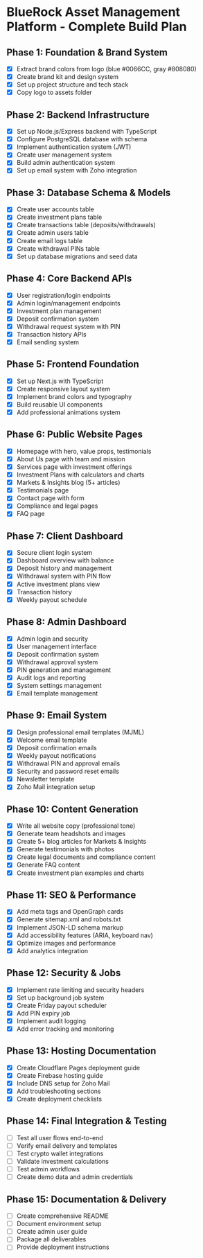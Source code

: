 # BlueRock Asset Management Platform - Complete Build Plan

## Phase 1: Foundation & Brand System
- [x] Extract brand colors from logo (blue #0066CC, gray #808080)
- [x] Create brand kit and design system
- [x] Set up project structure and tech stack
- [x] Copy logo to assets folder

## Phase 2: Backend Infrastructure
- [x] Set up Node.js/Express backend with TypeScript
- [x] Configure PostgreSQL database with schema
- [x] Implement authentication system (JWT)
- [x] Create user management system
- [x] Build admin authentication system
- [x] Set up email system with Zoho integration

## Phase 3: Database Schema & Models
- [x] Create user accounts table
- [x] Create investment plans table
- [x] Create transactions table (deposits/withdrawals)
- [x] Create admin users table
- [x] Create email logs table
- [x] Create withdrawal PINs table
- [x] Set up database migrations and seed data

## Phase 4: Core Backend APIs
- [x] User registration/login endpoints
- [x] Admin login/management endpoints
- [x] Investment plan management
- [x] Deposit confirmation system
- [x] Withdrawal request system with PIN
- [x] Transaction history APIs
- [x] Email sending system

## Phase 5: Frontend Foundation
- [x] Set up Next.js with TypeScript
- [x] Create responsive layout system
- [x] Implement brand colors and typography
- [x] Build reusable UI components
- [x] Add professional animations system

## Phase 6: Public Website Pages
- [x] Homepage with hero, value props, testimonials
- [x] About Us page with team and mission
- [x] Services page with investment offerings
- [x] Investment Plans with calculators and charts
- [x] Markets & Insights blog (5+ articles)
- [x] Testimonials page
- [x] Contact page with form
- [x] Compliance and legal pages
- [x] FAQ page

## Phase 7: Client Dashboard
- [x] Secure client login system
- [x] Dashboard overview with balance
- [x] Deposit history and management
- [x] Withdrawal system with PIN flow
- [x] Active investment plans view
- [x] Transaction history
- [x] Weekly payout schedule

## Phase 8: Admin Dashboard
- [x] Admin login and security
- [x] User management interface
- [x] Deposit confirmation system
- [x] Withdrawal approval system
- [x] PIN generation and management
- [x] Audit logs and reporting
- [x] System settings management
- [x] Email template management

## Phase 9: Email System
- [x] Design professional email templates (MJML)
- [x] Welcome email template
- [x] Deposit confirmation emails
- [x] Weekly payout notifications
- [x] Withdrawal PIN and approval emails
- [x] Security and password reset emails
- [x] Newsletter template
- [x] Zoho Mail integration setup

## Phase 10: Content Generation
- [x] Write all website copy (professional tone)
- [x] Generate team headshots and images
- [x] Create 5+ blog articles for Markets & Insights
- [x] Generate testimonials with photos
- [x] Create legal documents and compliance content
- [x] Generate FAQ content
- [x] Create investment plan examples and charts

## Phase 11: SEO & Performance
- [x] Add meta tags and OpenGraph cards
- [x] Generate sitemap.xml and robots.txt
- [x] Implement JSON-LD schema markup
- [x] Add accessibility features (ARIA, keyboard nav)
- [x] Optimize images and performance
- [x] Add analytics integration

## Phase 12: Security & Jobs
- [x] Implement rate limiting and security headers
- [x] Set up background job system
- [x] Create Friday payout scheduler
- [x] Add PIN expiry job
- [x] Implement audit logging
- [x] Add error tracking and monitoring

## Phase 13: Hosting Documentation
- [x] Create Cloudflare Pages deployment guide
- [x] Create Firebase hosting guide
- [x] Include DNS setup for Zoho Mail
- [x] Add troubleshooting sections
- [x] Create deployment checklists

## Phase 14: Final Integration & Testing
- [ ] Test all user flows end-to-end
- [ ] Verify email delivery and templates
- [ ] Test crypto wallet integrations
- [ ] Validate investment calculations
- [ ] Test admin workflows
- [ ] Create demo data and admin credentials

## Phase 15: Documentation & Delivery
- [ ] Create comprehensive README
- [ ] Document environment setup
- [ ] Create admin user guide
- [ ] Package all deliverables
- [ ] Provide deployment instructions